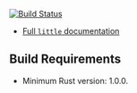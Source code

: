 [![Build Status](https://travis-ci.org/Nercury/little-rs.svg)](https://travis-ci.org/Nercury/little-rs)

- [Full `little` documentation](http://nercury.github.io/little-rs)

## Build Requirements

- Minimum Rust version: 1.0.0.

